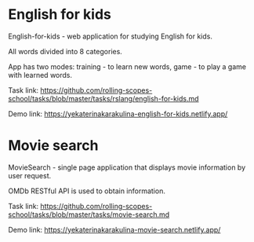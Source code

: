 # English for kids

English-for-kids - web application for studying English for kids. 

All words divided into 8 categories. 

App has two modes: training - to learn new words, game - to play a game with learned words.

Task link: https://github.com/rolling-scopes-school/tasks/blob/master/tasks/rslang/english-for-kids.md

Demo link: https://yekaterinakarakulina-english-for-kids.netlify.app/


# Movie search

MovieSearch - single page application that displays movie information by user request.

OMDb RESTful API is used to obtain information.

Task link: https://github.com/rolling-scopes-school/tasks/blob/master/tasks/movie-search.md

Demo link: https://yekaterinakarakulina-movie-search.netlify.app/